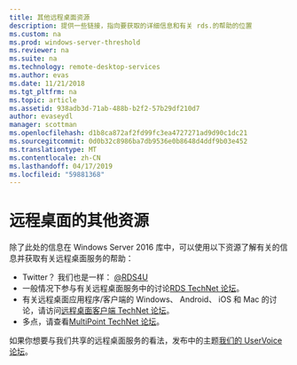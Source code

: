 ```yaml
---
title: 其他远程桌面资源
description: 提供一些链接，指向要获取的详细信息和有关 rds.的帮助的位置
ms.custom: na
ms.prod: windows-server-threshold
ms.reviewer: na
ms.suite: na
ms.technology: remote-desktop-services
ms.author: evas
ms.date: 11/21/2018
ms.tgt_pltfrm: na
ms.topic: article
ms.assetid: 938adb3d-71ab-488b-b2f2-57b29df210d7
author: evaseydl
manager: scottman
ms.openlocfilehash: d1b8ca872af2fd99fc3ea4727271ad9d90c1dc21
ms.sourcegitcommit: 0d0b32c8986ba7db9536e0b8648d4ddf9b03e452
ms.translationtype: MT
ms.contentlocale: zh-CN
ms.lasthandoff: 04/17/2019
ms.locfileid: "59881368"
---
```

# <a name="additional-remote-desktop-resources"></a>远程桌面的其他资源

除了此处的信息在 Windows Server 2016 库中，可以使用以下资源了解有关的信息并获取有关远程桌面服务的帮助：

- Twitter？ 我们也是一样： [@RDS4U](https://twitter.com/RDS4U)
- 一般情况下参与有关远程桌面服务中的讨论[RDS TechNet 论坛](https://aka.ms/technetforum-rds)。
- 有关远程桌面应用程序/客户端的 Windows、 Android、 iOS 和 Mac 的讨论，请访问[远程桌面客户端 TechNet 论坛](https://aka.ms/technetforum-rdc)。
- 多点，请查看[MultiPoint TechNet 论坛](https://aka.ms/multipoint-forum)。

如果你想要与我们共享的远程桌面服务的看法，发布中的主题[我们的 UserVoice 论坛](https://aka.ms/uservoice-rds)。